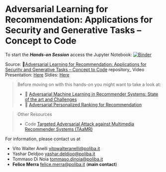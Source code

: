 # Adversarial Learning for Recommendation: Applications for Security and Generative Tasks – Concept to Code

To start the ***Hands-on Session*** access the Jupyter Notebook: [![Binder](https://mybinder.org/badge_logo.svg)](https://mybinder.org/v2/gh/sisinflab/HandsOn-RecSys2020/master?filepath=main.ipynb)

Source: 🤖[Adversarial Learning for Recommendation: Applications for Security and Generative Tasks – Concept to Code](https://github.com/merrafelice/HandsOn-RecSys2020) repository_
Video Presentation: [Here](https://player.vimeo.com/video/460856978)
Sldies: [Here](https://github.com/sisinflab/amlrecsys-tutorial/blob/master/Tutorial-AML-RecSys2020.pdf)


> Before moving on with this hands-on you might want to take a look at:
> - 📗 [Adversarial Machine Learning in Recommender Systems: State of the art and Challenges](https://arxiv.org/pdf/2005.10322.pdf)
> - 📗 [Adversarial Personalized Ranking for Recommendation](https://arxiv.org/pdf/1808.03908.pdf)

> Other Resources
> - Code [Targeted Adversarial Attack against Multimedia Recommender Systems (TAaMR)](https://github.com/sisinflab/TAaMR)


For information, please contact us at

* Vito Walter Anelli <vitowalteranelli@poliba.it>
* Yashar Deldjoo <yashar.deldjoo@poliba.it>
* Tommaso Di Noia <tommaso.dinoia@poliba.it>
* __Felice Merra__ <felice.merra@poliba.it> (__main contact__)
